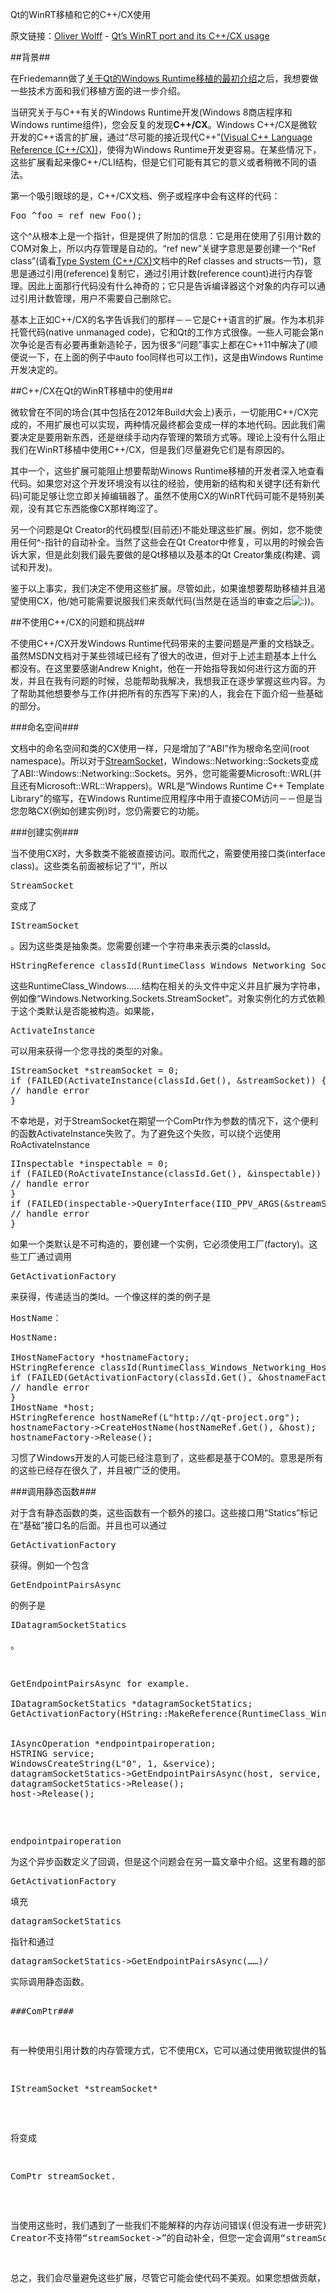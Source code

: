 Qt的WinRT移植和它的C++/CX使用

原文链接：[Oliver Wolff](https://blog.qt.digia.com/blog/author/oliverwolff/) - [Qt’s WinRT port and its C++/CX usage](https://blog.qt.digia.com/blog/2013/04/19/qts-winrt-port-and-its-ccx-usage/)

##背景##

在Friedemann做了[关于Qt的Windows Runtime移植的最初介绍](http://blog.qt.digia.com/blog/2013/02/15/port-to-windows-runtime-kick-started/)之后，我想要做一些技术方面和我们移植方面的进一步介绍。

当研究关于与C++有关的Windows Runtime开发(Windows 8商店程序和Windows runtime组件)，您会反复的发现**C++/CX**。Windows C++/CX是微软开发的C++语言的扩展，通过“尽可能的接近现代C++”[(Visual C++ Language Reference (C++/CX))](http://msdn.microsoft.com/en-us/library/windows/apps/hh699871.aspx)，使得为Windows Runtime开发更容易。在某些情况下，这些扩展看起来像C++/CLI结构，但是它们可能有其它的意义或者稍微不同的语法。

第一个吸引眼球的是，C++/CX文档、例子或程序中会有这样的代码：

<pre>
Foo ^foo = ref new Foo();
</pre>

这个^从根本上是一个指针，但是提供了附加的信息：它是用在使用了引用计数的COM对象上，所以内存管理是自动的。“ref new”关键字意思是要创建一个“Ref class”(请看[Type System (C++/CX)](http://msdn.microsoft.com/en-us/library/windows/apps/hh755822)文档中的Ref classes and structs一节)，意思是通过引用(reference)复制它，通过引用计数(reference count)进行内存管理。因此上面那行代码没有什么神奇的；它只是告诉编译器这个对象的内存可以通过引用计数管理，用户不需要自己删除它。

基本上正如C++/CX的名字告诉我们的那样－－它是C++语言的扩展。作为本机非托管代码(native unmanaged code)，它和Qt的工作方式很像。一些人可能会第n次争论是否有必要再重新造轮子，因为很多“问题”事实上都在C++11中解决了(顺便说一下，在上面的例子中auto foo同样也可以工作)，这是由Windows Runtime开发决定的。

##C++/CX在Qt的WinRT移植中的使用##

微软曾在不同的场合(其中包括在2012年Build大会上)表示，一切能用C++/CX完成的，不用扩展也可以实现，两种情况最终都会变成一样的本地代码。因此我们需要决定是要用新东西，还是继续手动内存管理的繁琐方式等。理论上没有什么阻止我们在WinRT移植中使用C++/CX，但是我们尽量避免它们是有原因的。

其中一个，这些扩展可能阻止想要帮助Winows Runtime移植的开发者深入地查看代码。如果您对这个开发环境没有以往的经验，使用新的结构和关键字(还有新代码)可能足够让您立即关掉编辑器了。虽然不使用CX的WinRT代码可能不是特别美观，没有其它东西能像CX那样晦涩了。

另一个问题是Qt Creator的代码模型(目前还)不能处理这些扩展。例如，您不能使用任何^-指针的自动补全。当然了这些会在Qt Creator中修复，可以用的时候会告诉大家，但是此刻我们最先要做的是Qt移植以及基本的Qt Creator集成(构建、调试和开发)。

鉴于以上事实，我们决定不使用这些扩展。尽管如此，如果谁想要帮助移植并且渴望使用CX，他/她可能需要说服我们来贡献代码(当然是在适当的审查之后<img src='http://blog.qt.digia.com/wp-includes/images/smilies/icon_smile.gif' alt=':)' class='wp-smiley' />)。


##不使用C++/CX的问题和挑战##

不使用C++/CX开发Windows Runtime代码带来的主要问题是严重的文档缺乏。虽然MSDN文档对于某些领域已经有了很大的改进，但对于上述主题基本上什么都没有。在这里要感谢Andrew Knight，他在一开始指导我如何进行这方面的开发，并且在我有问题的时候，总能帮助我解决，我想我正在逐步掌握这些内容。为了帮助其他想要参与工作(并把所有的东西写下来)的人，我会在下面介绍一些基础的部分。

###命名空间###

文档中的命名空间和类的CX使用一样，只是增加了“ABI”作为根命名空间(root namespace)。所以对于[StreamSocket](http://msdn.microsoft.com/library/windows/apps/BR226882)，Windows::Networking::Sockets变成了ABI::Windows::Networking::Sockets。另外，您可能需要Microsoft::WRL(并且还有Microsoft::WRL::Wrappers)。WRL是“Windows Runtime C++ Template Library”的缩写，在Windows Runtime应用程序中用于直接COM访问－－但是当您忽略CX(例如创建实例)时，您仍需要它的功能。

###创建实例###

当不使用CX时，大多数类不能被直接访问。取而代之，需要使用接口类(interface class)。这些类名前面被标记了“I”，所以<pre>StreamSocket</pre>变成了<pre>IStreamSocket</pre>。因为这些类是抽象类。您需要创建一个字符串来表示类的classId。

<pre>
HStringReference classId(RuntimeClass_Windows_Networking_Sockets_StreamSockets);
</pre>

这些RuntimeClass_Windows……结构在相关的头文件中定义并且扩展为字符串，例如像“Windows.Networking.Sockets.StreamSocket”。对象实例化的方式依赖于这个类默认是否能被构造。如果能，<pre>ActivateInstance</pre>可以用来获得一个您寻找的类型的对象。

<pre>
IStreamSocket *streamSocket = 0;
if (FAILED(ActivateInstance(classId.Get(), &streamSocket)) {
// handle error
}
</pre>

不幸地是，对于StreamSocket在期望一个ComPtr作为参数的情况下，这个便利的函数ActivateInstance失败了。为了避免这个失败，可以绕个远使用RoActivateInstance

<pre>
IInspectable *inspectable = 0;
if (FAILED(RoActivateInstance(classId.Get(), &inspectable)) {
// handle error
}
if (FAILED(inspectable->QueryInterface(IID_PPV_ARGS(&streamSocket)))) {
// handle error
}
</pre>

如果一个类默认是不可构造的，要创建一个实例，它必须使用工厂(factory)。这些工厂通过调用<pre>GetActivationFactory</pre>来获得，传递适当的类Id。一个像这样的类的例子是<pre>HostName：</pre>

<pre>
HostName:

IHostNameFactory *hostnameFactory;
HStringReference classId(RuntimeClass_Windows_Networking_HostName);
if (FAILED(GetActivationFactory(classId.Get(), &hostnameFactory))) {
// handle error
}
IHostName *host;
HStringReference hostNameRef(L"http://qt-project.org");
hostnameFactory->CreateHostName(hostNameRef.Get(), &host);
hostnameFactory->Release();
</pre>

习惯了Windows开发的人可能已经注意到了，这些都是基于COM的。意思是所有的这些已经存在很久了，并且被广泛的使用。


###调用静态函数###

对于含有静态函数的类，这些函数有一个额外的接口。这些接口用“Statics”标记在“基础”接口名的后面。并且也可以通过<pre>GetActivationFactory</pre>获得。例如一个包含<pre>GetEndpointPairsAsync<pre>的例子是<pre>IDatagramSocketStatics</pre>。

<pre>
GetEndpointPairsAsync for example.

IDatagramSocketStatics *datagramSocketStatics;
GetActivationFactory(HString::MakeReference(RuntimeClass_Windows_Networking_Sockets_DatagramSocket).Get(), &datagramSocketStatics);


IAsyncOperation<IVectorView *> *endpointpairoperation;
HSTRING service;
WindowsCreateString(L"0", 1, &service);
datagramSocketStatics->GetEndpointPairsAsync(host, service, &endpointpairoperation);
datagramSocketStatics->Release();
host->Release();
</pre>

<pre>endpointpairoperation</pre>为这个异步函数定义了回调，但是这个问题会在另一篇文章中介绍。这里有趣的部分是，怎样通过调用<pre>GetActivationFactory</pre>填充<pre>datagramSocketStatics</pre>指针和通过<pre>datagramSocketStatics->GetEndpointPairsAsync(……)/<pre>实际调用静态函数。


###ComPtr###

有一种使用引用计数的内存管理方式，它不使用CX，它可以通过使用微软提供的智能指针ComPtr来实现。所以
<pre>
IStreamSocket *streamSocket*
</pre>
将变成
<pre>
ComPtr<IStreamSocket> streamSocket.
</pre>
当使用这些时，我们遇到了一些我们不能解释的内存访问错误(但没有进一步研究)，除此之外，Qt Creator不支持带“streamSocket->”的自动补全，但您一定会调用“streamSocket.Get()->”。因此我们决定不使用ComPtr，但继续使用“常规”指针。所有您必须要做的是记住当您完成使用这个指针时尽快调用“Release”。


总之，我们会尽量避免这些扩展，尽管它可能会使代码不美观。如果您想做贡献，欢迎提交包含CX代码的补丁。如果您有进一步的问题和建议，请随时在评论中提出或者加入我们在freenode的#qt-winrt频道。


